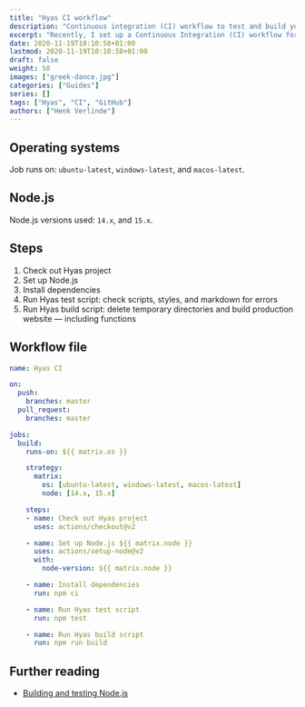 ```yaml
---
title: "Hyas CI workflow"
description: "Continuous integration (CI) workflow to test and build your Hyas project."
excerpt: "Recently, I set up a Continuous Integration (CI) workflow for <a href=\"https://github.com/h-enk/doks\">Doks</a>. Just thought I'd share my workflow. Use it to test and build your Hyas project — automatically."
date: 2020-11-19T10:10:58+01:00
lastmod: 2020-11-19T10:10:58+01:00
draft: false
weight: 50
images: ["greek-dance.jpg"]
categories: ["Guides"]
series: []
tags: ["Hyas", "CI", "GitHub"]
authors: ["Henk Verlinde"]
---
```


## Operating systems

Job runs on: `ubuntu-latest`, `windows-latest`, and `macos-latest`.

## Node.js

Node.js versions used: `14.x`, and `15.x`.

## Steps

1. Check out Hyas project
2. Set up Node.js
3. Install dependencies
4. Run Hyas test script: check scripts, styles, and markdown for errors
5. Run Hyas build script: delete temporary directories and build production website — including functions

## Workflow file

```yaml
name: Hyas CI

on:
  push:
    branches: master
  pull_request:
    branches: master

jobs:
  build:
    runs-on: ${{ matrix.os }}

    strategy:
      matrix:
        os: [ubuntu-latest, windows-latest, macos-latest]
        node: [14.x, 15.x]

    steps:
    - name: Check out Hyas project
      uses: actions/checkout@v2

    - name: Set up Node.js ${{ matrix.node }}
      uses: actions/setup-node@v2
      with:
        node-version: ${{ matrix.node }}

    - name: Install dependencies
      run: npm ci

    - name: Run Hyas test script
      run: npm test

    - name: Run Hyas build script
      run: npm run build
```

## Further reading

- [Building and testing Node.js](https://docs.github.com/en/free-pro-team@latest/actions/guides/building-and-testing-nodejs)
